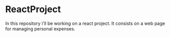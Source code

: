 # ReactProject
In this repository i'll be working on a react project. It consists on a web page for managing personal expenses.
